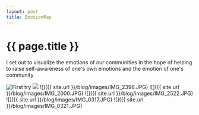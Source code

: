 ```yaml
---
layout: post
title: EmotionMap
---
```


{{ page.title }}
================

<p class="meta">

I set out to visualize the emotions of our communities in the hope of helping to raise self-awareness of one's own emotions and the emotion of one's community
</p>


![First try](https://github.com/katemccallkiley/blog/tree/gh-pages/images/IMG_2294.JPG)
<img src="{{ site.url }}/blog/tree/gh-pages/images/IMG_2294.jpg">
![]({{ site.url }}/blog/images/IMG_2396.JPG)
![]({{ site.url }}/blog/images/IMG_2000.JPG)
![]({{ site.url }}/blog/images/IMG_2522.JPG)
![]({{ site.url }}/blog/images/IMG_0317.JPG)
![]({{ site.url }}/blog/images/IMG_0321.JPG)

